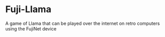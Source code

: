 # Fuji-Llama
A game of Llama that can be played over the internet on retro computers using the FujiNet device 
